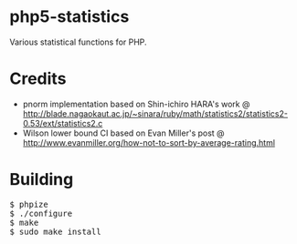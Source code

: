 php5-statistics
===============
Various statistical functions for PHP.

Credits
=======
* pnorm implementation based on Shin-ichiro HARA's work @ http://blade.nagaokaut.ac.jp/~sinara/ruby/math/statistics2/statistics2-0.53/ext/statistics2.c
* Wilson lower bound CI based on Evan Miller's post @ http://www.evanmiller.org/how-not-to-sort-by-average-rating.html

Building
========
<pre>
$ phpize
$ ./configure
$ make
$ sudo make install
</pre>

